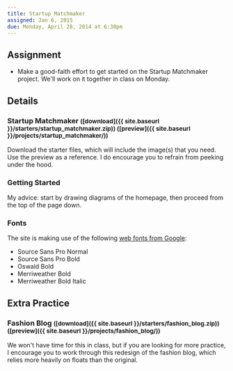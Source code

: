 ```yaml
---
title: Startup Matchmaker
assigned: Jan 6, 2015
due: Monday, April 28, 2014 at 6:30pm
---
```


Assignment
----------

* Make a good-faith effort to get started on the Startup Matchmaker project. We'll work on it together in class on Monday.


Details
-------

### Startup Matchmaker <small>([download]({{ site.baseurl }}/starters/startup_matchmaker.zip)) ([preview]({{ site.baseurl }}/projects/startup_matchmaker/))</small>

Download the starter files, which will include the image(s) that you need. Use the preview as a reference. I do encourage you to refrain from peeking under the hood.

### Getting Started

My advice: start by drawing diagrams of the homepage, then proceed from the top of the page down.

### Fonts

The site is making use of the following [web fonts from Google](https://www.google.com/fonts):

- Source Sans Pro Normal
- Source Sans Pro Bold
- Oswald Bold
- Merriweather Bold
- Merriweather Bold Italic


Extra Practice
--------------

### Fashion Blog <small>([download]({{ site.baseurl }}/starters/fashion_blog.zip)) ([preview]({{ site.baseurl }}/projects/fashion_blog/))</small>

We won't have time for this in class, but if you are looking for more practice, I encourage you to work through this redesign of the fashion blog, which relies more heavily on floats than the original.